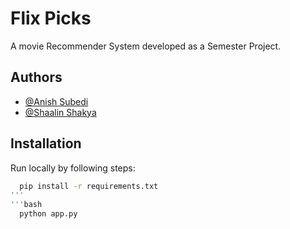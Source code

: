 
# Flix Picks

A movie Recommender System developed as a Semester Project.


## Authors


- [@Anish Subedi](https://github.com/Anishsub599)
- [@Shaalin Shakya](https://github.com/SHALIN-SHK)


## Installation

Run locally by following steps:

```bash
  pip install -r requirements.txt
'''
'''bash
  python app.py
```
    
